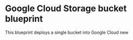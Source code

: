# Google Cloud Storage bucket blueprint

This blueprint deploys a single bucket into Google Cloud new

